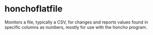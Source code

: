 # honchoflatfile
Monitors a file, typically a CSV, for changes and reports values found in specific columns as numbers, mostly for use with the honcho program.
